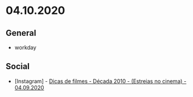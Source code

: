 # 04.10.2020

## General

- workday

## Social

- \[Instagram\] - [Dicas de filmes - Década 2010 - (Estreias no cinema) - 04.09.2020](https://www.instagram.com/p/B-gBDFwpeY8/)


